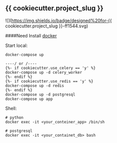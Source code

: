 ## {{ cookiecutter.project_slug }}


![](https://img.shields.io/badge/designed%20for-{{ cookiecutter.project_slug }}-ff1544.svg)



####Need Install [docker](https://docs.docker.com/install/)


Start local:

    docker-compose up

    ----/ or /----
    {%- if cookiecutter.use_celery == 'y' %}
    docker-compose up -d celery_worker
    {%- endif %}
    {%- if cookiecutter.use_redis == 'y' %}
    docker-compose up -d redis
    {%- endif %}
    docker-compose up -d postgresql
    docker-compose up app

Shell:

    # python
    docker exec -it <your_conteiner_app> /bin/sh

    # postgresql
    docker exec -it <your_containet_db> bash
